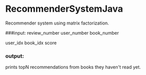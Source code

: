 # RecommenderSystemJava

Recommender system using matrix factorization.

###input:
review_number  user_number book_number


user_idx  book_idx  score


### output:
prints topN recommendations from books they haven't read yet.
